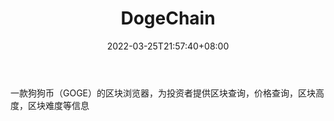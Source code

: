 ﻿---
weight: 
title: "DogeChain"
description: "一款狗狗币（GOGE）的区块浏览器，为投资者提供区块查询，价格查询，区块高度，区块难度等信息"
date: 2022-03-25T21:57:40+08:00
lastmod: 2022-03-25T16:45:40+08:00
draft: false
authors: ["Metabd"]
featuredImage: "dogechain.png"
link: ""
tags: ["区块链浏览器","DogeChain"]
categories: ["navigation"]
navigation: ["区块链浏览器"]
lightgallery: true
toc: true
pinned: false
recommend: false
recommend1: false
---
一款狗狗币（GOGE）的区块浏览器，为投资者提供区块查询，价格查询，区块高度，区块难度等信息

